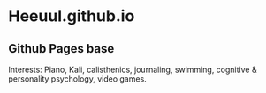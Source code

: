 # Heeuul.github.io
## Github Pages base 

Interests: Piano, Kali, calisthenics, journaling, swimming, cognitive & personality psychology, video games. 
